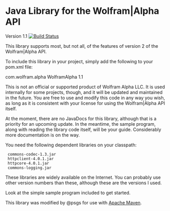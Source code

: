 Java Library for the Wolfram|Alpha API
======================================

Version 1.1  [![Build Status](https://travis-ci.org/psgs/WolframAPI.png?branch=master)](https://travis-ci.org/psgs/WolframAPI)

This library supports most, but not all, of the features of version 2
of the Wolfram|Alpha API.

To include this library in your project, simply add the following to your pom.xml file:

   <dependency>
        <groupId>com.wolfram.alpha</groupId>
        <artifactId>WolframAlpha</artifactId>
        <version>1.1</version>
    </dependency>

This is not an official or supported product of Wolfram Alpha LLC. 
It is used internally for some projects, though, and it will be 
updated and maintained in the future. You are free to use and modify
this code in any way you wish, as long as it is consistent with your
license for using the Wolfram|Alpha API itself.


At the moment, there are no JavaDocs for this library, although that is
a priority for an upcoming update. In the meantime, the sample program,
along with reading the library code itself, will be your guide.
Considerably more documentation is on the way.

You need the following dependent libraries on your classpath:

     commons-codec-1.3.jar
     httpclient-4.0.1.jar
     httpcore-4.0.1.jar
     commons-logging.jar
     
These libraries are widely available on the Internet. You can probably
use other version numbers than these, although these are the versions
I used.


Look at the simple sample program included to get started.

This library was modified by @psgs for use with [Apache Maven](http://apache.maven.org).
